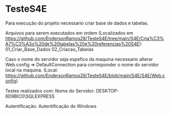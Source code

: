# TesteS4E

Para execução do projeto necessario criar base de dados e tabelas.

Arquivos para serem executados em ordem (Localizados em https://github.com/EndersonRamos28/TesteS4E/tree/main/S4E/Cria%C3%A7%C3%A3o%20de%20tabelas%20e%20referencias%20S4E):
01_Criar_Base_Dados
02_Criacao_Tabelas

Caso o nome do servidor seja espefico da maquina necessario alterar Web.config => DefaultConnection para corresponder o nome do servidor local na maquina.
(Local: https://github.com/EndersonRamos28/TesteS4E/blob/main/S4E/S4E/Web.config)

Testes realizados com:
Nome do Servidor:
DESKTOP-6D9BIC0\SQLEXPRESS

Autentificação:
Autentificação do Windows
